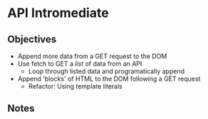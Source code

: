 # API Intromediate

## Objectives

- Append more data from a GET request to the DOM
- Use fetch to GET a *list* of data from an API
  - Loop through listed data and programatically append
- Append 'blocks' of HTML to the DOM following a GET request
  - Refactor: Using template literals

## Notes